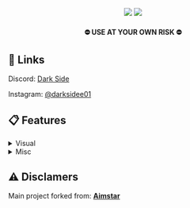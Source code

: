 <p align="center">
<a href="https://en.wikipedia.org/wiki/C%2B%2B"><img src="https://img.shields.io/badge/build-C++-blue?style=flat&label=Language"></a>
<a href="https://store.steampowered.com/app/730/CounterStrike_2"><img src="https://img.shields.io/badge/Game-CS2-red.svg?style=flat"></a>
</p>
<h4 align="center">
  ⛔ USE AT YOUR OWN RISK ⛔
</h4>

## 🔗 Links
Discord: [Dark Side](https://dsc.gg/darksidehub)

Instagram: [@darksidee01](https://www.instagram.com/darksidee01/)

## 📋 Features

<details>
<summary>Visual</summary>

- ESP
- Glow
- Radar
- Crosshairs
- No Flash
</details>

<details>
<summary>Misc</summary>

- Bhop
- Aimbot
- Triggerbot
- Languages Settings
- Hit Sound
- Bomb Timer
</details>

## ⚠️ Disclamers
Main project forked from: [**__Aimstar__**](https://github.com/CowNowK/AimStar)
